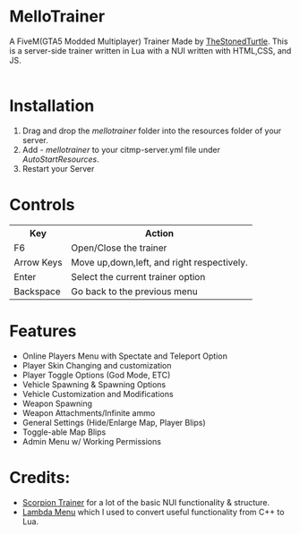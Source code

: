 # MelloTrainer
A FiveM(GTA5 Modded Multiplayer) Trainer Made by <a href="https://github.com/TheStonedTurtle">TheStonedTurtle</a>. This is a server-side trainer written in Lua with a NUI written with HTML,CSS, and JS.<br/>
<br/>



<h1>Installation</h1>
<ol>
<li>Drag and drop the <i>mellotrainer</i> folder into the resources folder of your server.</li>
<li>Add <i>- mellotrainer</i> to your citmp-server.yml file under <i>AutoStartResources</i>.</li>
<li>Restart your Server</li>
</ol>

<h1>Controls</h1>
<table>
<tbody>
<tr><th>Key</th><th>Action</th></tr>
<tr><td>F6</td><td>Open/Close the trainer</td></tr>
<tr><td>Arrow Keys</td><td>Move up,down,left, and right respectively.</td></tr>
<tr><td>Enter</td><td>Select the current trainer option</td></tr>
<tr><td>Backspace</td><td>Go back to the previous menu</td></tr>
</tbody>
</table>


<h1>Features</h1>
<ul>
	<li>Online Players Menu with Spectate and Teleport Option</li>
	<li>Player Skin Changing and customization</li>
	<li>Player Toggle Options (God Mode, ETC)</li>
	<li>Vehicle Spawning & Spawning Options</li>
	<li>Vehicle Customization and Modifications</li>
	<li>Weapon Spawning</li>
	<li>Weapon Attachments/Infinite ammo</li>
	<li>General Settings (Hide/Enlarge Map, Player Blips)</li>
	<li>Toggle-able Map Blips</li>
	<li>Admin Menu w/ Working Permissions</li>
</ul>


<h1>Credits:</h1>
<ul>
<li><a href="https://github.com/pongo1231/ScorpionTrainer">Scorpion Trainer</a> for a lot of the basic NUI functionality & structure.</li>
<li><a href="https://github.com/citizenfx/project-lambdamenu">Lambda Menu</a> which I used to convert useful functionality from C++ to Lua.</li>
</ul>
